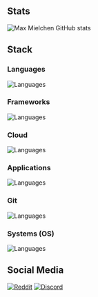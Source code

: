 ## Stats

![Max Mielchen GitHub stats](https://github-readme-stats.vercel.app/api?username=maxmielchen&bg_color=30,e96443,904e95&title_color=fff&text_color=fff)

## Stack

### Languages
![Languages](https://skillicons.dev/icons?i=js,ts,html,php,css,bash,c,cs,cpp,rust,dart,go,py,java,kotlin,gradle,maven,latex,md)

### Frameworks
![Languages](https://skillicons.dev/icons?i=arduino,raspberrypi,bootstrap,dotnet,flutter,hibernate,selenium,tensorflow)

### Cloud
![Languages](https://skillicons.dev/icons?i=cloudflare,docker,kubernetes,mysql,postgres,redis,nginx,nodejs)

### Applications
![Languages](https://skillicons.dev/icons?i=blender,eclipse,idea,vim,visualstudio,vscode,figma)

### Git
![Languages](https://skillicons.dev/icons?i=git,github,githubactions,gitlab)

### Systems (OS)
![Languages](https://skillicons.dev/icons?i=linux,openshift,bsd)

## Social Media

[![Reddit](https://img.shields.io/reddit/user-karma/combined/max-mielchen?style=flat)](https://www.reddit.com/user/max-mielchen)
[![Discord](https://img.shields.io/badge/Discord-Max%20Mielchen%231748-%23404eed)](https://discord.com/users/1060943403837300847)

